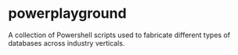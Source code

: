 # powerplayground
A collection of Powershell scripts used to fabricate different types of databases across industry verticals. 
